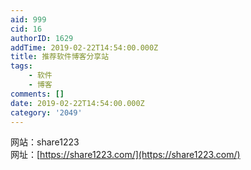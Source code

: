 ```yaml
---
aid: 999
cid: 16
authorID: 1629
addTime: 2019-02-22T14:54:00.000Z
title: 推荐软件博客分享站
tags:
    - 软件
    - 博客
comments: []
date: 2019-02-22T14:54:00.000Z
category: '2049'
---
```


网站：share1223  
网址：[https://share1223.com/](https://share1223.com/)
